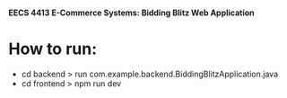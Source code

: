 #### EECS 4413 E-Commerce Systems: Bidding Blitz Web Application

# How to run:
- cd backend > run com.example.backend.BiddingBlitzApplication.java
- cd frontend > npm run dev
